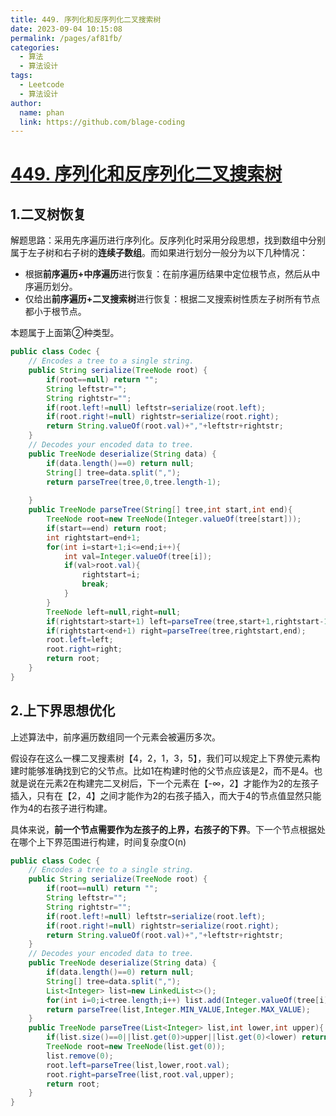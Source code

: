 ```yaml
---
title: 449. 序列化和反序列化二叉搜索树
date: 2023-09-04 10:15:08
permalink: /pages/af81fb/
categories:
  - 算法
  - 算法设计
tags:
  - Leetcode
  - 算法设计
author: 
  name: phan
  link: https://github.com/blage-coding
---
```

# [449. 序列化和反序列化二叉搜索树](https://leetcode.cn/problems/serialize-and-deserialize-bst/)

## 1.二叉树恢复

解题思路：采用先序遍历进行序列化。反序列化时采用分段思想，找到数组中分别属于左子树和右子树的**连续子数组**。而如果进行划分一般分为以下几种情况：

- 根据**前序遍历+中序遍历**进行恢复：在前序遍历结果中定位根节点，然后从中序遍历划分。
- 仅给出**前序遍历+二叉搜索树**进行恢复：根据二叉搜索树性质左子树所有节点都小于根节点。

本题属于上面第②种类型。

```java
public class Codec {
    // Encodes a tree to a single string.
    public String serialize(TreeNode root) {
        if(root==null) return "";
        String leftstr="";
        String rightstr="";
        if(root.left!=null) leftstr=serialize(root.left);
        if(root.right!=null) rightstr=serialize(root.right);
        return String.valueOf(root.val)+","+leftstr+rightstr;
    }
    // Decodes your encoded data to tree.
    public TreeNode deserialize(String data) {
        if(data.length()==0) return null;
        String[] tree=data.split(",");
        return parseTree(tree,0,tree.length-1);
        
    }
    public TreeNode parseTree(String[] tree,int start,int end){
        TreeNode root=new TreeNode(Integer.valueOf(tree[start]));
        if(start==end) return root;
        int rightstart=end+1;
        for(int i=start+1;i<=end;i++){
            int val=Integer.valueOf(tree[i]);
            if(val>root.val){
                rightstart=i;
                break;
            }
        }
        TreeNode left=null,right=null;
        if(rightstart>start+1) left=parseTree(tree,start+1,rightstart-1);
        if(rightstart<end+1) right=parseTree(tree,rightstart,end);
        root.left=left;
        root.right=right;
        return root;
    }
}
```

## 2.上下界思想优化

上述算法中，前序遍历数组同一个元素会被遍历多次。

假设存在这么一棵二叉搜素树【4，2，1，3，5】，我们可以规定上下界使元素构建时能够准确找到它的父节点。比如1在构建时他的父节点应该是2，而不是4。也就是说在元素2在构建完二叉树后，下一个元素在【-∞，2】才能作为2的左孩子插入，只有在【2，4】之间才能作为2的右孩子插入，而大于4的节点值显然只能作为4的右孩子进行构建。

具体来说，**前一个节点需要作为左孩子的上界，右孩子的下界**。下一个节点根据处在哪个上下界范围进行构建，时间复杂度O(n)

```java
public class Codec {
    // Encodes a tree to a single string.
    public String serialize(TreeNode root) {
        if(root==null) return "";
        String leftstr="";
        String rightstr="";
        if(root.left!=null) leftstr=serialize(root.left);
        if(root.right!=null) rightstr=serialize(root.right);
        return String.valueOf(root.val)+","+leftstr+rightstr;
    }
    // Decodes your encoded data to tree.
    public TreeNode deserialize(String data) {
        if(data.length()==0) return null;
        String[] tree=data.split(",");
        List<Integer> list=new LinkedList<>();
        for(int i=0;i<tree.length;i++) list.add(Integer.valueOf(tree[i]));
        return parseTree(list,Integer.MIN_VALUE,Integer.MAX_VALUE);
    }
    public TreeNode parseTree(List<Integer> list,int lower,int upper){
        if(list.size()==0||list.get(0)>upper||list.get(0)<lower) return null;
        TreeNode root=new TreeNode(list.get(0));
        list.remove(0);
        root.left=parseTree(list,lower,root.val);
        root.right=parseTree(list,root.val,upper);
        return root;
    }
}
```